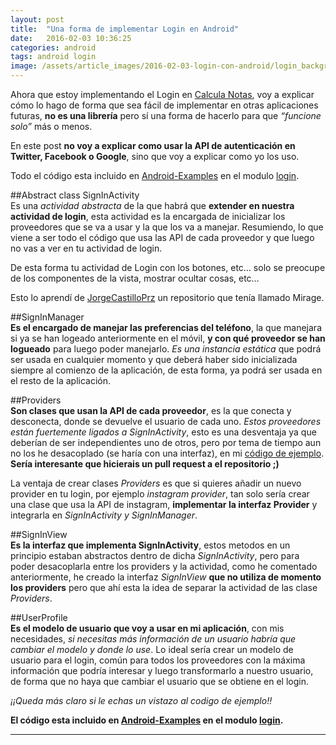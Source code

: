 ```yaml
---
layout: post
title:  "Una forma de implementar Login en Android"
date:   2016-02-03 10:36:25
categories: android
tags: android login
image: /assets/article_images/2016-02-03-login-con-android/login_background.jpg
---
```


Ahora que estoy implementando el Login en [Calcula Notas][4], voy a explicar cómo lo hago de forma que sea fácil de implementar en otras aplicaciones futuras, **no es una librería** pero sí una forma de hacerlo para que *“funcione solo”* más o menos.

En este post **no voy a explicar como usar la API de autenticación en Twitter, Facebook o Google**, sino que voy a explicar como yo los uso.

Todo el código esta incluido en [Android-Examples][2] en el modulo [login][3].

##Abstract class SignInActivity
</br>
Es una *actividad abstracta* de la que habrá que **extender en nuestra actividad de login**, esta actividad es la encargada de inicializar los proveedores que se va a usar y la que los va a manejar. Resumiendo, lo que viene a ser todo el código que usa las API de cada proveedor y que luego no vas a ver en tu actividad de login.

De esta forma tu actividad de Login con los botones, etc… solo se preocupe de los componentes de la vista, mostrar ocultar cosas, etc…

Esto lo aprendí de [JorgeCastilloPrz][1] un repositorio que tenía llamado Mirage.

##SignInManager
</br>
**Es el encargado de manejar las preferencias del teléfono**, la que manejara si ya se han logeado anteriormente en el móvil, **y con qué proveedor se han logueado** para luego poder manejarlo. *Es una instancia estática* que podrá ser usada en cualquier momento y que deberá haber sido inicializada siempre al comienzo de la aplicación, de esta forma, ya podrá ser usada en el resto de la aplicación.

##Providers
</br>
**Son clases que usan la API de cada proveedor**, es la que conecta y desconecta, donde se devuelve el usuario de cada uno.
*Estos proveedores están fuertemente ligados a SignInActivity*, esto es una desventaja ya que deberían de ser independientes uno de otros, pero por tema de tiempo aun no los he desacoplado (se haría con una interfaz), en mi [código de ejemplo][2]. **Sería interesante que hicierais un pull request a el repositorio ;)**

La ventaja de crear clases *Providers* es que si quieres añadir un nuevo provider en tu login, por ejemplo *instagram provider*, tan solo sería crear una clase que usa la API de instagram, **implementar la interfaz Provider** y integrarla en *SignInActivity y SignInManager*.

##SignInView
</br>
**Es la interfaz que implementa SignInActivity**, estos metodos en un principio estaban abstractos dentro de dicha *SignInActivity*, pero para poder desacoplarla entre los providers y la actividad, como he comentado anteriormente, he creado la interfaz *SignInView* **que no utiliza de momento los providers** pero que ahí esta la idea de separar la actividad de las clase *Providers*.

##UserProfile
</br>
**Es el modelo de usuario que voy a usar en mi aplicación**, con mis necesidades, *si necesitas más información de un usuario habría que cambiar el modelo y donde lo use*. Lo ideal sería crear un modelo de usuario para el login, común para todos los proveedores con la máxima información que podría interesar y luego transformarlo a nuestro usuario, de forma que no haya que cambiar el usuario que se obtiene en el login.

*¡¡Queda más claro si le echas un vistazo al codigo de ejemplo!!*

**El código esta incluido en [Android-Examples][2] en el modulo [login][3].**


----------------

[1]: https://github.com/JorgeCastilloPrz
[2]: https://github.com/tonilopezmr/Android-Examples
[3]: https://github.com/tonilopezmr/Android-Examples/tree/master/login
[4]: http://tonilopezmr.com/calculanotas
